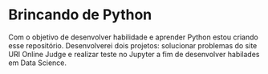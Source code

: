 # Brincando de Python

Com o objetivo de desenvolver habilidade e aprender Python estou criando esse repositório. Desenvolverei dois projetos: solucionar problemas do site URI Online Judge e realizar teste no Jupyter a fim de desenvolver habilades em Data Science.
